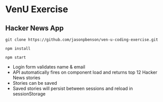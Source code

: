# VenU Exercise

## Hacker News App

`git clone https://github.com/jasonpbenson/ven-u-coding-exercise.git`

`npm install`

`npm start`

- Login form validates name & email
- API automatically fires on component load and returns top 12 Hacker News stories
- Stories can be saved
- Saved stories will persist between sessions and reload in sessionStorage
